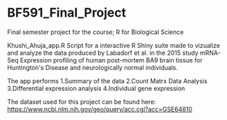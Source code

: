 # BF591_Final_Project

Final semester project for the course; R for Biological Science

Khushi_Ahuja_app.R
  Script for a interactive R Shiny suite made to vizualize and analyze the data produced by Labadorf et al. in the 2015 study mRNA-Seq Expression   profiling of human post-mortem BA9 brain tissue for Huntington's Disease and neurologically normal individuals.

The app performs
  1.Summary of the data
  2.Count Matrx Data Analysis
  3.Differential expression analysis
  4.Individual gene expression 

The dataset used for this project can be found here: https://www.ncbi.nlm.nih.gov/geo/query/acc.cgi?acc=GSE64810

